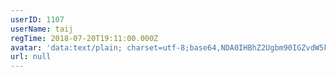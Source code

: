 ```yaml
---
userID: 1107
userName: taij
regTime: 2018-07-20T19:11:00.000Z
avatar: 'data:text/plain; charset=utf-8;base64,NDA0IHBhZ2Ugbm90IGZvdW5kCg=='
url: null
---
```



